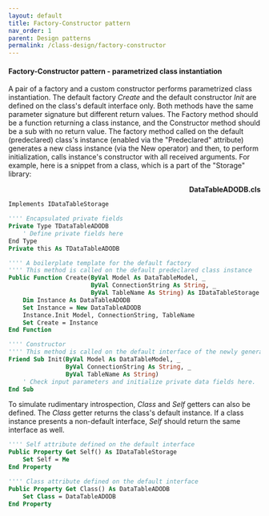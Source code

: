 ```yaml
---
layout: default
title: Factory-Constructor pattern
nav_order: 1
parent: Design patterns
permalink: /class-design/factory-constructor
---
```


#### Factory-Constructor pattern - parametrized class instantiation

A pair of a factory and a custom constructor performs parametrized class instantiation. The default factory *Create* and the default constructor *Init* are defined on the class's default interface only. Both methods have the same parameter signature but different return values. The Factory method should be a function returning a class instance, and the Constructor method should be a sub with no return value. The factory method called on the default (predeclared) class's instance (enabled via the "Predeclared" attribute) generates a new class instance (via the New operator) and then, to perform initialization, calls instance's constructor with all received arguments. For example, here is a snippet from a class, which is a part of the "Storage" library:

<p align="right"><b>DataTableADODB.cls</b></p>

```vb
Implements IDataTableStorage

'''' Encapsulated private fields
Private Type TDataTableADODB
    ' Define private fields here
End Type
Private this As TDataTableADODB

'''' A boilerplate template for the default factory
'''' This method is called on the default predeclared class instance
Public Function Create(ByVal Model As DataTableModel, _
                       ByVal ConnectionString As String, _
                       ByVal TableName As String) As IDataTableStorage
    Dim Instance As DataTableADODB
    Set Instance = New DataTableADODB
    Instance.Init Model, ConnectionString, TableName
    Set Create = Instance
End Function

'''' Constructor
'''' This method is called on the default interface of the newly generated class instance
Friend Sub Init(ByVal Model As DataTableModel, _
                ByVal ConnectionString As String, _
                ByVal TableName As String)
    ' Check input parameters and initialize private data fields here.
End Sub
```

To simulate rudimentary introspection, *Class* and *Self* getters can also be defined. The *Class* getter returns the class's default instance. If a class instance presents a non-default interface, *Self* should return the same interface as well.

```vb
'''' Self attribute defined on the default interface
Public Property Get Self() As IDataTableStorage
    Set Self = Me
End Property

'''' Class attribute defined on the default interface
Public Property Get Class() As DataTableADODB
    Set Class = DataTableADODB
End Property
```
